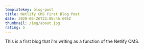 ```yaml
---
templatekey: blog-post
title: Netlify CMS First Blog Post
date: 2020-06-26T22:05:46.695Z
thumbnail: /img/about.jpg
rating: 5
---
```

This is a first blog that i'm writing as a function of the Netlify CMS.